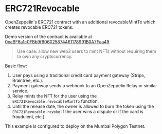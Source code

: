 # ERC721Revocable

OpenZeppelin's ERC721 contract with an additional revocableMintTo which creates revocable ERC721 tokens.

Demo version of the contract is available at [0xaBF6a1c0FBb9f606025874461178991B0A7Faa49](https://mumbai.polygonscan.com/address/0xaBF6a1c0FBb9f606025874461178991B0A7Faa49).

> Use case: allow new web3 users to mint NFTs without requiring them to own any cryptocurrency.

Basic flow:

1. User pays using a traditional credit card payment gateway (Stripe, Braintree, etc.).
2. Payment gateway sends a webhook to an OpenZeppelin Relay or similar service.
3. Relay mints the NFT for the user using the `ERC721Revocable.revocableMintTo` function.
4. Until the release date, the owner is allowed to burn the token using the `ERC721Revocable.revoke` if the user wins a
   dispute or if the card is fraudulent, etc.).

This example is configured to deploy on the Mumbai Polygon Testnet.

